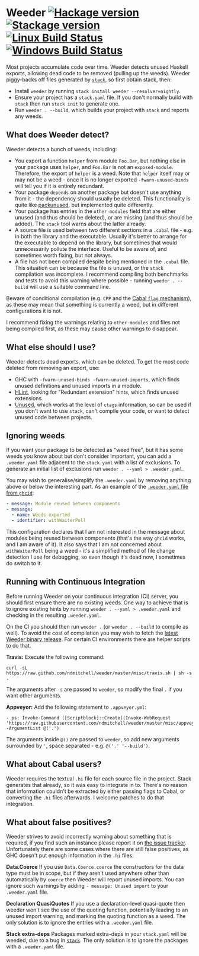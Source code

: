 # Weeder [![Hackage version](https://img.shields.io/hackage/v/weeder.svg?label=Hackage)](https://hackage.haskell.org/package/weeder) [![Stackage version](https://www.stackage.org/package/weeder/badge/nightly?label=Stackage)](https://www.stackage.org/package/weeder) [![Linux Build Status](https://img.shields.io/travis/ndmitchell/weeder/master.svg?label=Linux%20build)](https://travis-ci.org/ndmitchell/weeder) [![Windows Build Status](https://img.shields.io/appveyor/ci/ndmitchell/weeder/master.svg?label=Windows%20build)](https://ci.appveyor.com/project/ndmitchell/weeder)

Most projects accumulate code over time. Weeder detects unused Haskell exports, allowing dead code to be removed (pulling up the weeds). Weeder piggy-backs off files generated by [`stack`](https://www.haskellstack.org), so first obtain stack, then:

* Install `weeder` by running `stack install weeder --resolver=nightly`.
* Ensure your project has a `stack.yaml` file. If you don't normally build with `stack` then run `stack init` to generate one.
* Run `weeder . --build`, which builds your project with `stack` and reports any weeds.

## What does Weeder detect?

Weeder detects a bunch of weeds, including:

* You export a function `helper` from module `Foo.Bar`, but nothing else in your package uses `helper`, and `Foo.Bar` is not an `exposed-module`. Therefore, the export of `helper` is a weed. Note that `helper` itself may or may not be a weed - once it is no longer exported `-fwarn-unused-binds` will tell you if it is entirely redundant.
* Your package `depends` on another package but doesn't use anything from it - the dependency should usually be deleted. This functionality is quite like [packunused](https://hackage.haskell.org/package/packunused), but implemented quite differently.
* Your package has entries in the `other-modules` field that are either unused (and thus should be deleted), or are missing (and thus should be added). The `stack` tool warns about the latter already.
* A source file is used between two different sections in a `.cabal` file - e.g. in both the library and the executable. Usually it's better to arrange for the executable to depend on the library, but sometimes that would unnecessarily pollute the interface. Useful to be aware of, and sometimes worth fixing, but not always.
* A file has not been compiled despite being mentioned in the `.cabal` file. This situation can be because the file is unused, or the `stack` compilation was incomplete. I recommend compiling both benchmarks and tests to avoid this warning where possible - running `weeder . --build` will use a suitable command line.

Beware of conditional compilation (e.g. `CPP` and the [Cabal `flag` mechanism](https://www.haskell.org/cabal/users-guide/developing-packages.html#configurations)), as these may mean that something is currently a weed, but in different configurations it is not.

I recommend fixing the warnings relating to `other-modules` and files not being compiled first, as these may cause other warnings to disappear.

## What else should I use?

Weeder detects dead exports, which can be deleted. To get the most code deleted from removing an export, use:

* GHC with `-fwarn-unused-binds -fwarn-unused-imports`, which finds unused definitions and unused imports in a module.
* [HLint](https://github.com/ndmitchell/hlint#readme), looking for "Redundant extension" hints, which finds unused extensions.
* [Unused](https://github.com/joshuaclayton/unused), which works at the level of `ctags` information, so can be used if you don't want to use `stack`, can't compile your code, or want to detect unused code between projects.

## Ignoring weeds

If you want your package to be detected as "weed free", but it has some weeds you know about but don't consider important, you can add a `.weeder.yaml` file adjacent to the `stack.yaml` with a list of exclusions. To generate an initial list of exclusions run `weeder . --yaml > .weeder.yaml`.

You may wish to generalise/simplify the `.weeder.yaml` by removing anything above or below the interesting part. As an example of the [`.weeder.yaml` file from `ghcid`](https://github.com/ndmitchell/ghcid/blob/master/.weeder.yaml):

```yaml
- message: Module reused between components
- message:
  - name: Weeds exported
  - identifier: withWaiterPoll
```

This configuration declares that I am not interested in the message about modules being reused between components (that's the way `ghcid` works, and I am aware of it). It also says that I am not concerned about `withWaiterPoll` being a weed - it's a simplified method of file change detection I use for debugging, so even though it's dead now, I sometimes do switch to it.

## Running with Continuous Integration

Before running Weeder on your continuous integration (CI) server, you should first ensure there are no existing weeds. One way to achieve that is to ignore existing hints by running `weeder . --yaml > .weeder.yaml` and checking in the resulting `.weeder.yaml`.

On the CI you should then run `weeder .` (or `weeder . --build` to compile as well). To avoid the cost of compilation you may wish to fetch the [latest Weeder binary release](https://github.com/ndmitchell/weeder/releases/latest). For certain CI environments there are helper scripts to do that.

**Travis:** Execute the following command:

    curl -sL https://raw.github.com/ndmitchell/weeder/master/misc/travis.sh | sh -s .

The arguments after `-s` are passed to `weeder`, so modify the final `.` if you want other arguments.

**Appveyor:** Add the following statement to `.appveyor.yml`:

    - ps: Invoke-Command ([Scriptblock]::Create((Invoke-WebRequest 'https://raw.githubusercontent.com/ndmitchell/weeder/master/misc/appveyor.ps1').Content)) -ArgumentList @('.')

The arguments inside `@()` are passed to `weeder`, so add new arguments surrounded by `'`, space separated - e.g. `@('.' '--build')`.

## What about Cabal users?

Weeder requires the textual `.hi` file for each source file in the project. Stack generates that already, so it was easy to integrate in to. There's no reason that information couldn't be extracted by either passing flags to Cabal, or converting the `.hi` files afterwards. I welcome patches to do that integration.

## What about false positives?

Weeder strives to avoid incorrectly warning about something that is required, if you find such an instance please report it on [the issue tracker](https://github.com/ndmitchell/weeder/issues). Unfortunately there are some cases where there are still false positives, as GHC doesn't put enough information in the `.hi` files:

**Data.Coerce** If you use `Data.Coerce.coerce` the constructors for the data type must be in scope, but if they aren't used anywhere other than automatically by `coerce` then Weeder will report unused imports. You can ignore such warnings by adding `- message: Unused import` to your `.weeder.yaml` file.

**Declaration QuasiQuotes** If you use a declaration-level quasi-quote then weeder won't see the use of the quoting function, potentially leading to an unused import warning, and marking the quoting function as a weed. The only solution is to ignore the entries with a `.weeder.yaml` file.

**Stack extra-deps** Packages marked extra-deps in your `stack.yaml` will be weeded, due to a bug in [`stack`](https://github.com/commercialhaskell/stack/issues/3258). The only solution is to ignore the packages with a `.weeder.yaml` file.
